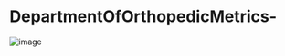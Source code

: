 # DepartmentOfOrthopedicMetrics-






![image](https://github.com/user-attachments/assets/51f9a429-01ae-4679-849b-542c4727ccd7)


